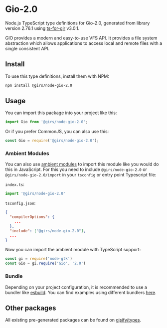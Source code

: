 
# Gio-2.0

Node.js TypeScript type definitions for Gio-2.0, generated from library version 2.76.1 using [ts-for-gir](https://github.com/gjsify/ts-for-gir) v3.0.1.

GIO provides a modern and easy-to-use VFS API. It provides a file system abstraction which allows applications to access local and remote files with a single consistent API.

## Install

To use this type definitions, install them with NPM:
```bash
npm install @girs/node-gio-2.0
```

## Usage

You can import this package into your project like this:
```ts
import Gio from '@girs/node-gio-2.0';
```

Or if you prefer CommonJS, you can also use this:
```ts
const Gio = require('@girs/node-gio-2.0');
```

### Ambient Modules

You can also use [ambient modules](https://github.com/gjsify/ts-for-gir/tree/main/packages/cli#ambient-modules) to import this module like you would do this in JavaScript.
For this you need to include `@girs/node-gio-2.0` or `@girs/node-gio-2.0/import` in your `tsconfig` or entry point Typescript file:

`index.ts`:
```ts
import '@girs/node-gio-2.0'
```

`tsconfig.json`:
```json
{
  "compilerOptions": {
    ...
  },
  "include": ["@girs/node-gio-2.0"],
  ...
}
```

Now you can import the ambient module with TypeScript support: 

```ts
const gi = require('node-gtk')
const Gio = gi.require('Gio', '2.0')
```


### Bundle

Depending on your project configuration, it is recommended to use a bundler like [esbuild](https://esbuild.github.io/). You can find examples using different bundlers [here](https://github.com/gjsify/ts-for-gir/tree/main/examples).

## Other packages

All existing pre-generated packages can be found on [gjsify/types](https://github.com/gjsify/types).

